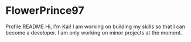 # FlowerPrince97
 Profile README
 Hi, I'm Kai!
 I am working on building my skills so that I can become a developer.
 I am only working on minor projects at the moment.
 